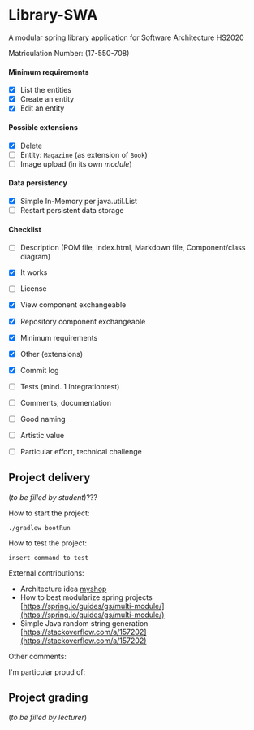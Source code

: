 # Library-SWA
A modular spring library application for Software Architecture HS2020

Matriculation Number: (17-550-708)

#### Minimum requirements 

- [X] List the entities
- [X] Create an entity
- [X] Edit an entity

#### Possible extensions

- [X] Delete
- [ ] Entity: `Magazine` (as extension of `Book`)
- [ ] Image upload (in its own *module*)

#### Data persistency
- [X] Simple In-Memory per java.util.List
- [ ] Restart persistent data storage

#### Checklist
- [ ] Description (POM file, index.html, Markdown file, Component/class diagram)
- [X] It works
- [ ] License
- [X] View component exchangeable
- [X] Repository component exchangeable
- [X] Minimum requirements
- [X] Other (extensions)
- [X] Commit log
- [ ] Tests (mind. 1 Integrationtest)
- [ ] Comments, documentation
- [ ] Good naming
- [ ] Artistic value
- [ ] Particular effort, technical challenge


## Project delivery
(_to be filled by student_)???

How to start the project:

`./gradlew bootRun`

How to test the project:

`insert command to test`

External contributions:
* Architecture idea [myshop](https://github.com/ribeaud/blog-code-samples/tree/master/myshop)
* How to best modularize spring projects [https://spring.io/guides/gs/multi-module/](https://spring.io/guides/gs/multi-module/)
* Simple Java random string generation [https://stackoverflow.com/a/157202](https://stackoverflow.com/a/157202)

Other comments:

I'm particular proud of:

## Project grading

(_to be filled by lecturer_)
